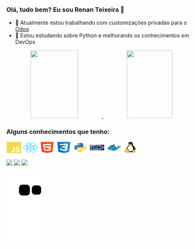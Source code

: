 ### Olá, tudo bem? Eu sou Renan Teixeira 👋

- 🔭 Atualmente estou trabalhando com customizações privadas para o [Odoo](https://github.com/odoo/odoo)
- 🌱 Estou estudando sobre Python e melhorando os conhecimentos em DevOps

<div align="center">
  <a href="https://github.com/renanteixeira">
    <img height="180em" width="50%" src="https://github-readme-stats.vercel.app/api?username=renanteixeira&show_icons=true&theme=dracula&include_all_commits=true&count_private=true&locale=pt-br&title_color=70a5fd&border_color=70a5fd"/>
    <img height="180em" width="49%" src="https://github-readme-stats.vercel.app/api/top-langs/?username=renanteixeira&layout=compact&langs_count=7&theme=dracula&locale=pt-br&title_color=70a5fd&border_color=70a5fd"/>
  </a>
</div>
<div style="display: inline_block">
  <h3>Alguns conhecimentos que tenho:</h3>
  <img align="center" alt="Renan-Js" height="30" width="40" src="https://raw.githubusercontent.com/devicons/devicon/master/icons/javascript/javascript-plain.svg">
  <img align="center" alt="Renan-React" height="30" width="40" src="https://raw.githubusercontent.com/devicons/devicon/master/icons/react/react-original.svg">
  <img align="center" alt="Renan-HTML" height="30" width="40" src="https://raw.githubusercontent.com/devicons/devicon/master/icons/html5/html5-original.svg">
  <img align="center" alt="Renan-CSS" height="30" width="40" src="https://raw.githubusercontent.com/devicons/devicon/master/icons/css3/css3-original.svg">
  <img align="center" alt="Renan-Python" height="30" width="40" src="https://raw.githubusercontent.com/devicons/devicon/master/icons/python/python-original.svg">
  <img align="center" alt="Renan-PHP" height="30" width="40" src="https://raw.githubusercontent.com/devicons/devicon/master/icons/php/php-original.svg">
  <img align="center" alt="Renan-Docker" height="30" width="40" src="https://raw.githubusercontent.com/devicons/devicon/master/icons/docker/docker-original.svg">
  <img align="center" alt="Renan-Linux" height="30" width="40" src="https://raw.githubusercontent.com/devicons/devicon/master/icons/linux/linux-original.svg">
</div>
<div><br>
  <a href="https://instagram.com/sprenanteixeira" target="_blank"><img src="https://img.shields.io/badge/-Instagram-%23E4405F?style=for-the-badge&logo=instagram&logoColor=white" target="_blank"></a>
  <a href = "mailto:contato@renanteixeira.com.br"><img src="https://img.shields.io/badge/-Gmail-%23333?style=for-the-badge&logo=gmail&logoColor=white" target="_blank"></a>
  <a href="https://www.linkedin.com/in/sprenanteixeira" target="_blank"><img src="https://img.shields.io/badge/-LinkedIn-%230077B5?style=for-the-badge&logo=linkedin&logoColor=white" target="_blank"></a> 
 
  ![Snake animation](https://github.com/renanteixeira/renanteixeira/blob/output/github-contribution-grid-snake.svg)
 
</div>
